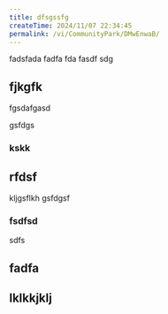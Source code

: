```yaml
---
title: dfsgssfg
createTime: 2024/11/07 22:34:45
permalink: /vi/CommunityPark/DMwEnwaB/
---
```

fadsfada fadfa fda fasdf sdg

##  fjkgfk
fgsdafgasd

gsfdgs

### kskk


##  rfdsf
kljgsflkh
gsfdgsf

### fsdfsd
sdfs

## fadfa 

##  lklkkjklj